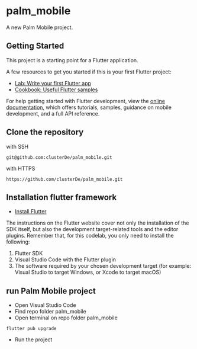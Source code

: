 # palm_mobile

A new Palm Mobile project.

## Getting Started

This project is a starting point for a Flutter application.

A few resources to get you started if this is your first Flutter project:

- [Lab: Write your first Flutter app](https://docs.flutter.dev/get-started/codelab)
- [Cookbook: Useful Flutter samples](https://docs.flutter.dev/cookbook)

For help getting started with Flutter development, view the
[online documentation](https://docs.flutter.dev/), which offers tutorials,
samples, guidance on mobile development, and a full API reference.

## Clone the repository

with SSH
```
git@github.com:clusterDe/palm_mobile.git
```

with HTTPS
```
https://github.com/clusterDe/palm_mobile.git
```

## Installation flutter framework

- [Install Flutter](https://docs.flutter.dev/get-started/install)

The instructions on the Flutter website cover not only the installation of the SDK itself, but also the development target-related tools and the editor plugins. Remember that, for this codelab, you only need to install the following:

1. Flutter SDK
2. Visual Studio Code with the Flutter plugin
3. The software required by your chosen development target (for example: Visual Studio to target Windows, or Xcode to target macOS)

## run Palm Mobile project

- Open Visual Studio Code
- Find repo folder palm_mobile
- Open terminal on repo folder palm_mobile
```
flutter pub upgrade
```
- Run the project